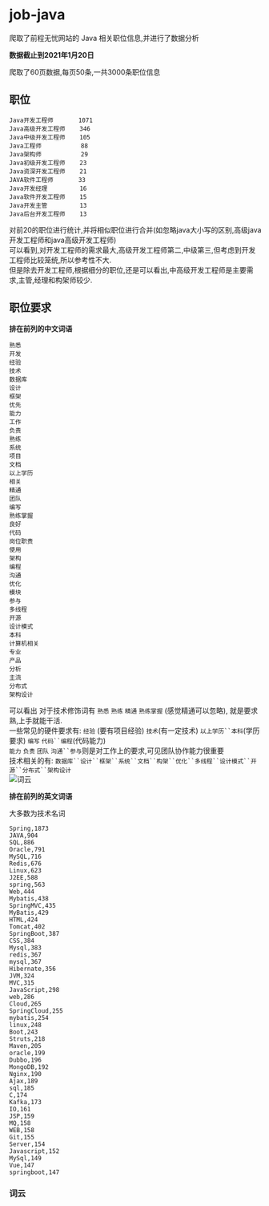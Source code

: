 # job-java
  爬取了前程无忧网站的 Java 相关职位信息,并进行了数据分析 
  
**数据截止到2021年1月20日**  

  爬取了60页数据,每页50条,一共3000条职位信息  
    
## 职位  

    Java开发工程师       1071  
    Java高级开发工程师    346  
    Java中级开发工程师    105  
    Java工程师           88      
    Java架构师           29  
    Java初级开发工程师    23  
    Java资深开发工程师    21  
    JAVA软件工程师       33  
    Java开发经理         16  
    Java软件开发工程师    15  
    Java开发主管         13  
    Java后台开发工程师    13  
   
   对前20的职位进行统计,并将相似职位进行合并(如忽略java大小写的区别,高级java开发工程师和java高级开发工程师)    
可以看到,对开发工程师的需求最大,高级开发工程师第二,中级第三,但考虑到开发工程师比较笼统,所以参考性不大.  
但是除去开发工程师,根据细分的职位,还是可以看出,中高级开发工程师是主要需求,主管,经理和构架师较少.  
## 职位要求  

**排在前列的中文词语**  

    熟悉
    开发
    经验
    技术
    数据库
    设计
    框架
    优先
    能力
    工作
    负责
    熟练
    系统
    项目
    文档
    以上学历
    相关
    精通
    团队
    编写
    熟练掌握
    良好
    代码
    岗位职责
    使用
    架构
    编程
    沟通
    优化
    模块
    参与
    多线程
    开源
    设计模式
    本科
    计算机相关
    专业
    产品
    分析
    主流
    分布式
    架构设计
    
可以看出 对于技术修饰词有 `熟悉` `熟练` `精通` `熟练掌握` (感觉精通可以忽略), 就是要求 熟,上手就能干活.  
一些常见的硬件要求有: `经验` (要有项目经验)  `技术`(有一定技术)    `以上学历``本科`(学历要求) `编写` `代码``编程`(代码能力)  
`能力` `负责` `团队`  `沟通``参与`则是对工作上的要求,可见团队协作能力很重要  
技术相关的有: `数据库``设计``框架``系统``文档``构架``优化``多线程``设计模式``开源``分布式``架构设计`  
![词云](https://github.com/black-ck/job-java/blob/main/data/f50_chinese.png?raw=true)  

**排在前列的英文词语**  

大多数为技术名词  

    Spring,1873
    JAVA,904
    SQL,886
    Oracle,791
    MySQL,716
    Redis,676
    Linux,623
    J2EE,588
    spring,563
    Web,444
    Mybatis,438
    SpringMVC,435
    MyBatis,429
    HTML,424
    Tomcat,402
    SpringBoot,387
    CSS,384
    Mysql,383
    redis,367
    mysql,367
    Hibernate,356
    JVM,324
    MVC,315
    JavaScript,298
    web,286
    Cloud,265
    SpringCloud,255
    mybatis,254
    linux,248
    Boot,243
    Struts,218
    Maven,205
    oracle,199
    Dubbo,196
    MongoDB,192
    Nginx,190
    Ajax,189
    sql,185
    C,174
    Kafka,173
    IO,161
    JSP,159
    MQ,158
    WEB,158
    Git,155
    Server,154
    Javascript,152
    MySql,149
    Vue,147
    springboot,147
    
### 词云




